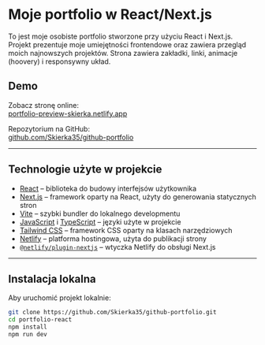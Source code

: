 # Moje portfolio w React/Next.js

To jest moje osobiste portfolio stworzone przy użyciu React i Next.js. Projekt prezentuje moje umiejętności frontendowe oraz zawiera przegląd moich najnowszych projektów. Strona zawiera zakładki, linki, animacje (hoovery) i responsywny układ.

## Demo

Zobacz stronę online:  
[portfolio-preview-skierka.netlify.app](https://687e39dbdd57dc41376885b1--portfolio-preview-skierka.netlify.app/)

Repozytorium na GitHub:  
[github.com/Skierka35/github-portfolio](https://github.com/Skierka35/github-portfolio/)

---

## Technologie użyte w projekcie

- [React](https://reactjs.org/) – biblioteka do budowy interfejsów użytkownika
- [Next.js](https://nextjs.org/) – framework oparty na React, użyty do generowania statycznych stron
- [Vite](https://vitejs.dev/) – szybki bundler do lokalnego developmentu
- [JavaScript](https://developer.mozilla.org/pl/docs/Web/JavaScript) i [TypeScript](https://www.typescriptlang.org/) – języki użyte w projekcie
- [Tailwind CSS](https://tailwindcss.com/) – framework CSS oparty na klasach narzędziowych
- [Netlify](https://www.netlify.com/) – platforma hostingowa, użyta do publikacji strony
- [`@netlify/plugin-nextjs`](https://github.com/netlify/netlify-plugin-nextjs) – wtyczka Netlify do obsługi Next.js

---

## Instalacja lokalna

Aby uruchomić projekt lokalnie:

```bash
git clone https://github.com/Skierka35/github-portfolio.git
cd portfolio-react
npm install
npm run dev
